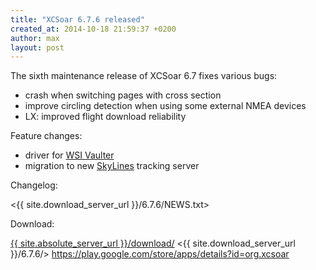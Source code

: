 ```yaml
---
title: "XCSoar 6.7.6 released"
created_at: 2014-10-18 21:59:37 +0200
author: max
layout: post
---
```


The sixth maintenance release of XCSoar 6.7 fixes various bugs:

* crash when switching pages with cross section
* improve circling detection when using some external NMEA devices
* LX: improved flight download reliability

Feature changes:

* driver for [WSI Vaulter](http://wharingtonsmith.com/vaulter/)
* migration to new [SkyLines](https://skylines.aero/) tracking server

Changelog:

  <{{ site.download_server_url }}/6.7.6/NEWS.txt>

Download:

 [{{ site.absolute_server_url }}/download/](/download/)
 <{{ site.download_server_url }}/6.7.6/>
 <https://play.google.com/store/apps/details?id=org.xcsoar>
